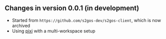 ## Changes in version 0.0.1 (in development)

* Started from `https://github.com/s2gos-dev/s2gos-client`, which is now archived
* Using [pixi](https://pixi.sh) with a multi-workspace setup
